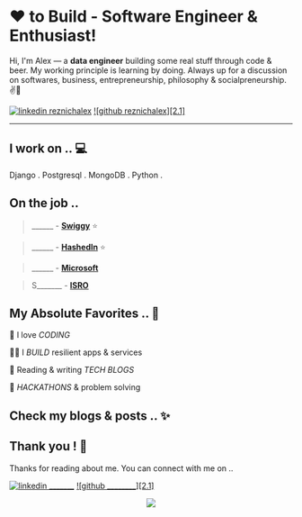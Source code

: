 <!-- Don't remove this --- https://github.com/oreznichalex -->

<!-- links to social media icons -->
<!-- no need to change these -->

<!-- icons  -->

[1.1]: https://github.com/reznichalex/reznichalex/blob/master/assets/icons/icons8-linkedin-48.png (linkedin icon with padding)


<!-- links to my social media accounts -->

[1]: https://www.linkedin.com/in/ombharatiya
[2]: https://www.github.com/ombharatiya
[3]: https://www.twitter.com/ombharatiya
[4]: http://www.medium.com/@ombharatiya
[5]: https://stackoverflow.com/users/8454203/om-bharatiya
[6]: http://dev.to/ombharatiya

<!-- Don't remove this --- https://github.com/ombharatiya -->




<!-- section - intro -->
<!--#### **SDE** @ **HashedIn | Microsoft | ISRO** -->

# ❤ to Build - Software Engineer & Enthusiast!


Hi, I'm Alex — a **data engineer** building some real stuff through code & beer. My working principle is learning by doing. Always up for a discussion on  softwares, business, entrepreneurship, philosophy & socialpreneurship. ✌💖

<!-- section - intro -->

<!-- section - social media icons -->

[![linkedin reznichalex][1.1]][1]
[![github reznichalex][2.1]][2]


<!-- section - social media icons -->

 ---

<!-- section - skills -->

## I work on .. 💻

Django . Postgresql . MongoDB . Python . 

<!-- section - skills -->

<!-- section - job details -->

## On the job .. 

> ______ - [**Swiggy**](https://bytes.____.com/)  ⭐

> ______ - [**HashedIn**](https://___.com)  ⭐

> ______ - [**Microsoft**](https://_____.___.com/en-us)

> S_______ - [**ISRO**](https://www.___.___.in)


<!-- section - job details -->


<!-- section - interests -->

## My Absolute Favorites .. 💖

🦄 I love _CODING_

👨‍💻 I _BUILD_ resilient apps & services

📰 Reading & writing _TECH BLOGS_

🍕 _HACKATHONS_ & problem solving

<!-- section - interests -->

<!-- section - blogs -->

## Check my blogs & posts .. ✨



## Thank you ! 🙏

Thanks for reading about me. You can connect with me on ..

<!-- section - social media icons -->

[![linkedin _______][1.1]][1]
[![github ________][2.1]][2]


<!-- section - social media icons -->

<p align='center'>
<img align='center' src="https://visitor-badge.glitch.me/badge?page_id=ombharatiya.visitor-badge">
 <p/>
